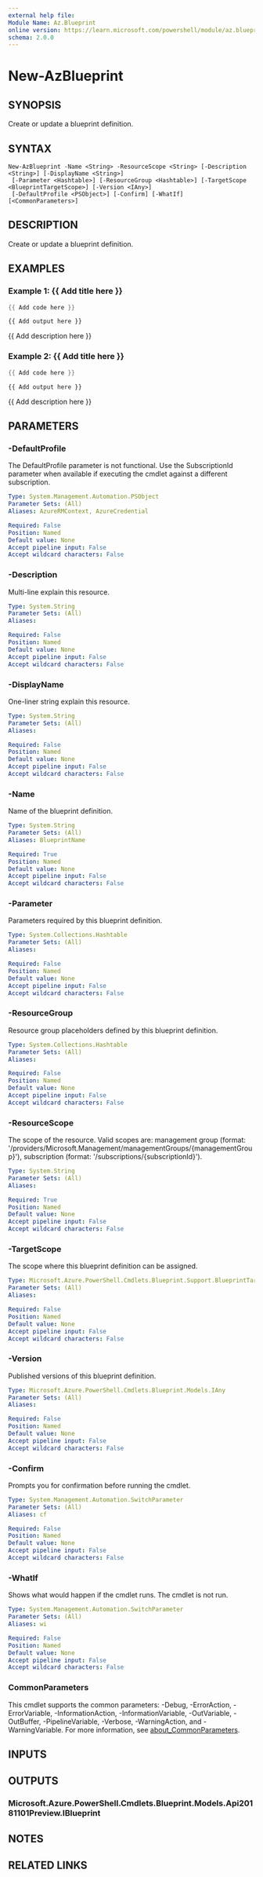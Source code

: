 ```yaml
---
external help file:
Module Name: Az.Blueprint
online version: https://learn.microsoft.com/powershell/module/az.blueprint/new-azblueprint
schema: 2.0.0
---
```


# New-AzBlueprint

## SYNOPSIS
Create or update a blueprint definition.

## SYNTAX

```
New-AzBlueprint -Name <String> -ResourceScope <String> [-Description <String>] [-DisplayName <String>]
 [-Parameter <Hashtable>] [-ResourceGroup <Hashtable>] [-TargetScope <BlueprintTargetScope>] [-Version <IAny>]
 [-DefaultProfile <PSObject>] [-Confirm] [-WhatIf] [<CommonParameters>]
```

## DESCRIPTION
Create or update a blueprint definition.

## EXAMPLES

### Example 1: {{ Add title here }}
```powershell
{{ Add code here }}
```

```output
{{ Add output here }}
```

{{ Add description here }}

### Example 2: {{ Add title here }}
```powershell
{{ Add code here }}
```

```output
{{ Add output here }}
```

{{ Add description here }}

## PARAMETERS

### -DefaultProfile
The DefaultProfile parameter is not functional.
Use the SubscriptionId parameter when available if executing the cmdlet against a different subscription.

```yaml
Type: System.Management.Automation.PSObject
Parameter Sets: (All)
Aliases: AzureRMContext, AzureCredential

Required: False
Position: Named
Default value: None
Accept pipeline input: False
Accept wildcard characters: False
```

### -Description
Multi-line explain this resource.

```yaml
Type: System.String
Parameter Sets: (All)
Aliases:

Required: False
Position: Named
Default value: None
Accept pipeline input: False
Accept wildcard characters: False
```

### -DisplayName
One-liner string explain this resource.

```yaml
Type: System.String
Parameter Sets: (All)
Aliases:

Required: False
Position: Named
Default value: None
Accept pipeline input: False
Accept wildcard characters: False
```

### -Name
Name of the blueprint definition.

```yaml
Type: System.String
Parameter Sets: (All)
Aliases: BlueprintName

Required: True
Position: Named
Default value: None
Accept pipeline input: False
Accept wildcard characters: False
```

### -Parameter
Parameters required by this blueprint definition.

```yaml
Type: System.Collections.Hashtable
Parameter Sets: (All)
Aliases:

Required: False
Position: Named
Default value: None
Accept pipeline input: False
Accept wildcard characters: False
```

### -ResourceGroup
Resource group placeholders defined by this blueprint definition.

```yaml
Type: System.Collections.Hashtable
Parameter Sets: (All)
Aliases:

Required: False
Position: Named
Default value: None
Accept pipeline input: False
Accept wildcard characters: False
```

### -ResourceScope
The scope of the resource.
Valid scopes are: management group (format: '/providers/Microsoft.Management/managementGroups/{managementGroup}'), subscription (format: '/subscriptions/{subscriptionId}').

```yaml
Type: System.String
Parameter Sets: (All)
Aliases:

Required: True
Position: Named
Default value: None
Accept pipeline input: False
Accept wildcard characters: False
```

### -TargetScope
The scope where this blueprint definition can be assigned.

```yaml
Type: Microsoft.Azure.PowerShell.Cmdlets.Blueprint.Support.BlueprintTargetScope
Parameter Sets: (All)
Aliases:

Required: False
Position: Named
Default value: None
Accept pipeline input: False
Accept wildcard characters: False
```

### -Version
Published versions of this blueprint definition.

```yaml
Type: Microsoft.Azure.PowerShell.Cmdlets.Blueprint.Models.IAny
Parameter Sets: (All)
Aliases:

Required: False
Position: Named
Default value: None
Accept pipeline input: False
Accept wildcard characters: False
```

### -Confirm
Prompts you for confirmation before running the cmdlet.

```yaml
Type: System.Management.Automation.SwitchParameter
Parameter Sets: (All)
Aliases: cf

Required: False
Position: Named
Default value: None
Accept pipeline input: False
Accept wildcard characters: False
```

### -WhatIf
Shows what would happen if the cmdlet runs.
The cmdlet is not run.

```yaml
Type: System.Management.Automation.SwitchParameter
Parameter Sets: (All)
Aliases: wi

Required: False
Position: Named
Default value: None
Accept pipeline input: False
Accept wildcard characters: False
```

### CommonParameters
This cmdlet supports the common parameters: -Debug, -ErrorAction, -ErrorVariable, -InformationAction, -InformationVariable, -OutVariable, -OutBuffer, -PipelineVariable, -Verbose, -WarningAction, and -WarningVariable. For more information, see [about_CommonParameters](http://go.microsoft.com/fwlink/?LinkID=113216).

## INPUTS

## OUTPUTS

### Microsoft.Azure.PowerShell.Cmdlets.Blueprint.Models.Api20181101Preview.IBlueprint

## NOTES

## RELATED LINKS

